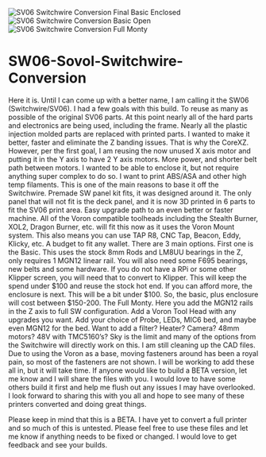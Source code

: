 ![SV06 Switchwire Conversion Final Basic Enclosed](https://github.com/Oldmopars/SW06-Sovol-Switchwire-Conversion/assets/132718373/1e0e4e3d-e768-47c5-aa13-fa85ce3928ec)
![SV06 Switchwire Conversion Basic Open](https://github.com/Oldmopars/SW06-Sovol-Switchwire-Conversion/assets/132718373/5f8609b3-4eda-4504-b70e-e887b8a05e2d)
![SV06 Switchwire Conversion Full Monty](https://github.com/Oldmopars/SW06-Sovol-Switchwire-Conversion/assets/132718373/f0f905ec-734f-41df-b30b-f3599d7dc5b3)
# SW06-Sovol-Switchwire-Conversion
Here it is. Until I can come up with a better name, I am calling it the SW06 (Switchwire/SV06). 
I had a few goals with this build. 
To reuse as many as possible of the original SV06 parts. At this point nearly all of the hard parts and electronics are being used, including the frame. Nearly all the plastic injection molded parts are replaced with printed parts. 
I wanted to make it better, faster and eliminate the Z banding issues. That is why the 		   CoreXZ. However, per the first goal, I am reusing the now unused X axis motor and putting it in the Y axis to have 2 Y axis motors. More power, and shorter belt path between motors. 
I wanted to be able to enclose it, but not require anything super complex to do so. I want to print ABS/ASA and other high temp filaments. This is one of the main reasons to base it off the Switchwire. Premade SW panel kit fits, it was designed around it. The only panel that will not fit is the deck panel, and it is now 3D printed in 6 parts to fit the SV06 print area. 
Easy upgrade path to an even better or faster machine. All of the Voron compatible toolheads including the Stealth Burner, XOL2, Dragon Burner, etc. will fit this now as it uses the Voron Mount system. This also means you can use TAP R8, CNC Tap, Beacon, Eddy, Klicky, etc. 
A budget to fit any wallet. There are 3 main options. First one is the Basic. This uses the stock 8mm Rods and LM8UU bearings in the Z, only requires 1 MGN12 linear rail. You will also need some F695 bearings, new belts and some hardware. If you do not have a RPi or some other Klipper screen, you will need that to convert to Klipper. This will keep the spend under $100 and reuse the stock hot end. 
If you can afford more, the enclosure is next. This will be a bit under $100. So, the basic, plus enclosure will cost between $150-200. 
The Full Monty. Here you add the MGN12 rails in the Z axis to full SW configuration. Add a Voron Tool Head with any upgrades you want. Add your choice of Probe, LEDs, MIC6 bed, and maybe even MGN12 for the bed.  Want to add a filter? Heater? Camera? 48mm motors? 48V with TMC5160’s? Sky is the limit and many of the options from the Switchwire will directly work on this. 
 I am still cleaning up the CAD files. Due to using the Voron as a base, moving fasteners around has been a royal pain, so most of the fasteners are not shown. I will be working to add these all in, but it will take time. 
  If anyone would like to build a BETA version, let me know and I will share the files with you. I would love to have some others build it first and help me flush out any issues I may have overlooked. 
  I look forward to sharing this with you all and hope to see many of these printers converted and doing great things. 

Please keep in mind that this is a BETA. I have yet to convert a full printer and so much of this is untested. Please feel free to use these files and let me know if anything needs to be fixed or changed. I would love to get feedback and see your builds. 
